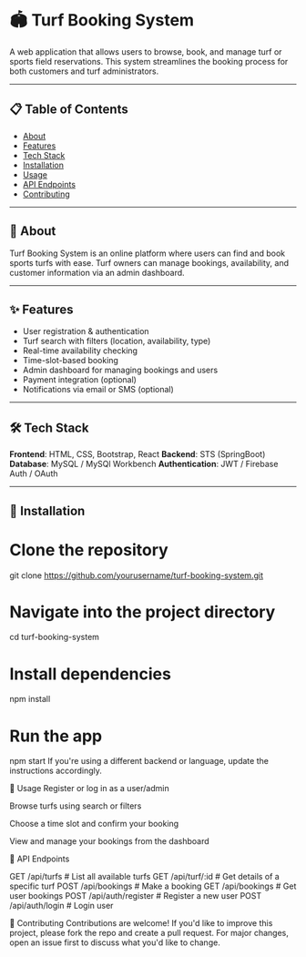 # 🏟️ Turf Booking System

A web application that allows users to browse, book, and manage turf or sports field reservations. This system streamlines the booking process for both customers and turf administrators.

---

## 📋 Table of Contents

- [About](#-about)
- [Features](#-features)
- [Tech Stack](#-tech-stack)
- [Installation](#-installation)
- [Usage](#-usage)
- [API Endpoints](#-api-endpoints)
- [Contributing](#-contributing)

---

## 📌 About

Turf Booking System is an online platform where users can find and book sports turfs with ease. Turf owners can manage bookings, availability, and customer information via an admin dashboard.

---

## ✨ Features

- User registration & authentication
- Turf search with filters (location, availability, type)
- Real-time availability checking
- Time-slot-based booking
- Admin dashboard for managing bookings and users
- Payment integration (optional)
- Notifications via email or SMS (optional)

---

## 🛠️ Tech Stack

**Frontend**: HTML, CSS, Bootstrap, React 
**Backend**: STS (SpringBoot)
**Database**: MySQL / MySQl Workbench 
**Authentication**: JWT / Firebase Auth / OAuth  

---

## 🚀 Installation

# Clone the repository
git clone https://github.com/yourusername/turf-booking-system.git

# Navigate into the project directory
cd turf-booking-system

# Install dependencies
npm install

# Run the app
npm start
If you're using a different backend or language, update the instructions accordingly.

📌 Usage
Register or log in as a user/admin

Browse turfs using search or filters

Choose a time slot and confirm your booking

View and manage your bookings from the dashboard

📡 API Endpoints

GET    /api/turfs            # List all available turfs
GET    /api/turf/:id         # Get details of a specific turf
POST   /api/bookings         # Make a booking
GET    /api/bookings         # Get user bookings
POST   /api/auth/register    # Register a new user
POST   /api/auth/login       # Login user

🤝 Contributing
Contributions are welcome!
If you'd like to improve this project, please fork the repo and create a pull request. For major changes, open an issue first to discuss what you'd like to change.
